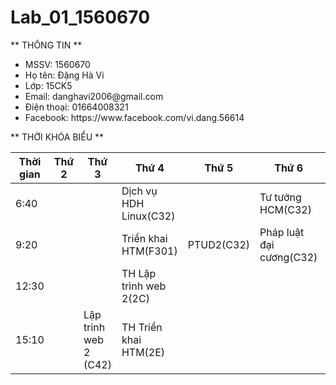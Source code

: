 # Lab_01_1560670

** THÔNG TIN **
<ul>
  <li>MSSV: 1560670 </li>
  <li>Họ tên: Đặng Hà Vi </li>
  <li>Lớp: 15CK5 </li>
  <li>Email: danghavi2006@gmail.com </li>
  <li>Điện thoại: 01664008321 </li>
  <li>Facebook: https://www.facebook.com/vi.dang.56614 </li>
 </ul>
 
 ** THỜI KHÓA BIỂU **
 
 Thời gian       | Thứ 2 |Thứ 3 | Thứ 4 | Thứ 5| Thứ 6 |Thứ 7
 ----------------|-------|------|-------|------|-------|-----
  6:40|||Dịch vụ HDH Linux(C32) || Tư tưởng HCM(C32)  ||
  9:20|||Triển khai HTM(F301)|PTUD2(C32)|Pháp luật đại cương(C32)|TH PTUD2(2E)
  12:30|||TH Lập trình web 2(2C)|||TH Linux(2A)
  15:10||Lập trinh web 2 (C42)|TH Triển khai HTM(2E)||||
 
